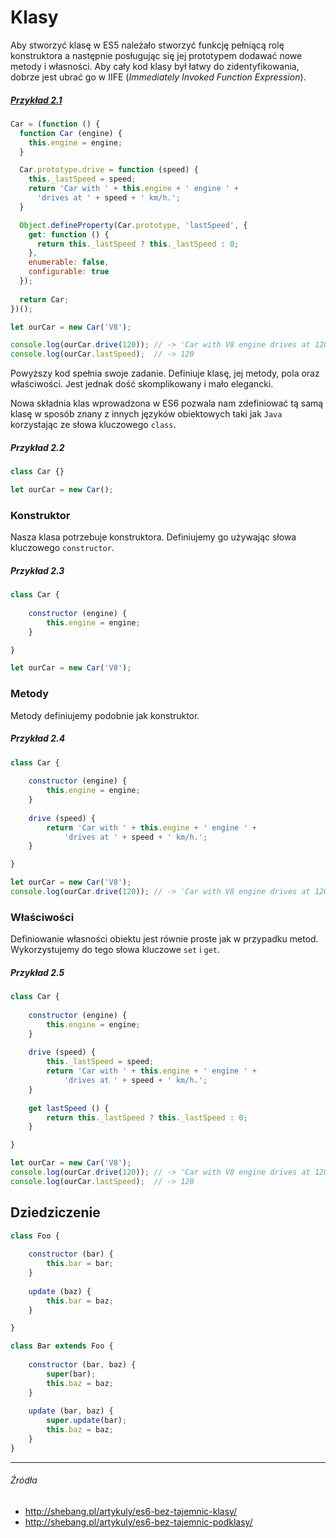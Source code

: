 # Klasy

Aby stworzyć klasę w ES5 należało stworzyć funkcję pełniącą rolę konstruktora a następnie posługując się jej prototypem dodawać nowe metody i własności. Aby cały kod klasy był łatwy do zidentyfikowania, dobrze jest ubrać go w IIFE (_Immediately Invoked Function Expression_).


##### [Przykład 2.1](ps://codepen.io/mmotel/pen/EXYGqJ)
```js
Car = (function () {
  function Car (engine) {
    this.engine = engine;
  }

  Car.prototype.drive = function (speed) {
    this._lastSpeed = speed;
    return 'Car with ' + this.engine + ' engine ' + 
      'drives at ' + speed + ' km/h.';
  }

  Object.defineProperty(Car.prototype, 'lastSpeed', {
    get: function () { 
      return this._lastSpeed ? this._lastSpeed : 0; 
    },
    enumerable: false,
    configurable: true
  });
  
  return Car;
})();

let ourCar = new Car('V8');

console.log(ourCar.drive(120)); // -> 'Car with V8 engine drives at 120 km/h.'
console.log(ourCar.lastSpeed);  // -> 120
```

Powyższy kod spełnia swoje zadanie. Definiuje klasę, jej  metody, pola oraz właściwości. Jest jednak dość skomplikowany i mało elegancki.

Nowa składnia klas wprowadzona w ES6 pozwala nam zdefiniować tą samą klasę w sposób znany z innych języków obiektowych taki jak `Java` korzystając ze słowa kluczowego `class`.

##### Przykład 2.2
```js
class Car {}

let ourCar = new Car();
```

### Konstruktor

Nasza klasa potrzebuje konstruktora. Definiujemy go używając słowa kluczowego `constructor`.

##### Przykład 2.3
```js
class Car {
    
    constructor (engine) {
        this.engine = engine;
    }

}

let ourCar = new Car('V8');
```

### Metody

Metody definiujemy podobnie jak konstruktor.

##### Przykład 2.4
```js
class Car {
    
    constructor (engine) {
        this.engine = engine;
    }
    
    drive (speed) {
        return 'Car with ' + this.engine + ' engine ' +
            'drives at ' + speed + ' km/h.';
    }

}

let ourCar = new Car('V8');
console.log(ourCar.drive(120)); // -> 'Car with V8 engine drives at 120 km/h.'
```

### Właściwości 

Definiowanie własności obiektu jest równie proste jak w przypadku metod. Wykorzystujemy do tego słowa kluczowe `set` i `get`.

##### Przykład 2.5
```js
class Car {
    
    constructor (engine) {
        this.engine = engine;
    }
    
    drive (speed) {
        this._lastSpeed = speed;
        return 'Car with ' + this.engine + ' engine ' +
            'drives at ' + speed + ' km/h.';
    }
    
    get lastSpeed () {
        return this._lastSpeed ? this._lastSpeed : 0;
    }

}

let ourCar = new Car('V8');
console.log(ourCar.drive(120)); // -> 'Car with V8 engine drives at 120 km/h.'
console.log(ourCar.lastSpeed);  // -> 120

```

## Dziedziczenie

```js
class Foo {
    
    constructor (bar) {
        this.bar = bar;
    }
    
    update (baz) {
        this.bar = baz;
    }

}

class Bar extends Foo {
    
    constructor (bar, baz) {
        super(bar);
        this.baz = baz;
    }
    
    update (bar, baz) {
        super.update(bar);
        this.baz = baz;
    }
}
```
---

###### Źródła

* http://shebang.pl/artykuly/es6-bez-tajemnic-klasy/
* http://shebang.pl/artykuly/es6-bez-tajemnic-podklasy/
